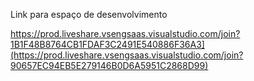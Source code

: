Link para espaço de desenvolvimento

https://prod.liveshare.vsengsaas.visualstudio.com/join?1B1F48B8764CB1FDAF3C2491E540886F36A3](https://prod.liveshare.vsengsaas.visualstudio.com/join?90657EC94EB5E279146B0D6A5951C2868D99)
